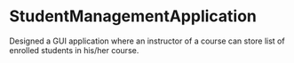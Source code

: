 # StudentManagementApplication
Designed a GUI application where an instructor of a course can store list of enrolled students in his/her course.
